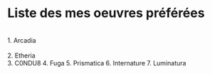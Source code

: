 # Liste des mes oeuvres préférées
<br>
1. Arcadia
</br>
<br>
2. Etheria
</br>
3. C0NDU8
4. Fuga
5. Prismatica
6. Internature
7. Luminatura
